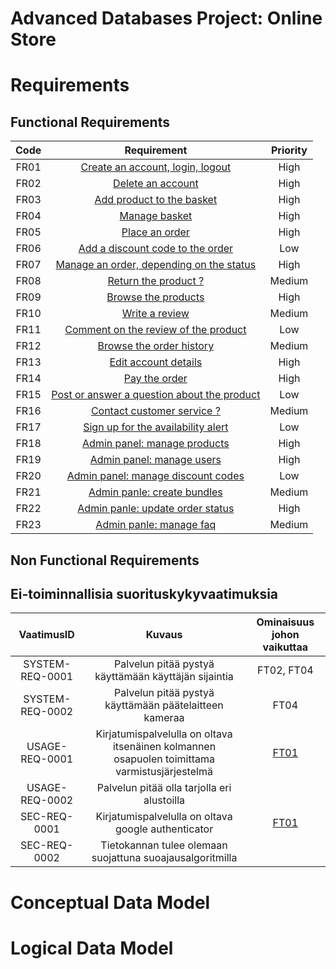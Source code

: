 # Advanced Databases Project: Online Store

# Requirements

## Functional Requirements

| Code | Requirement | Priority |
| :-: | :-: | :-: |
| FR01 | [ Create an account, login, logout ](../liitteet/f1_login.md) | High |
| FR02 | [ Delete an account ](../liitteet/f1_login.md) | High |
| FR03 | [ Add product to the basket ](../liitteet/f2_tools.md) | High |
| FR04 | [ Manage basket ](../liitteet/f2_tools.md) | High |
| FR05 | [ Place an order ](../liitteet/f3_delete_account.md) | High |
| FR06 | [ Add a discount code to the order ](../liitteet/f3_delete_account.md) | Low |
| FR07 | [ Manage an order, depending on the status ](../liitteet/f3_delete_account.md) | High |
| FR08 | [ Return the product ? ](../liitteet/f4_rating.md) | Medium |
| FR09 | [ Browse the products ](../liitteet/f4_rating.md) | High |
| FR10 | [ Write a review ](../liitteet/f5_comment.md) | Medium |
| FR11 | [ Comment on the review of the product ](../liitteet/f6_rentatool.md) | Low |
| FR12 | [ Browse the order history ](../liitteet/f7_returntool.md) | Medium |
| FR13 | [ Edit account details ](../liitteet/f7_returntool.md) | High |
| FR14 | [ Pay the order ](../liitteet/f7_returntool.md) | High |
| FR15 | [ Post or answer a question about the product ](../liitteet/f7_returntool.md) | Low |
| FR16 | [ Contact customer service ? ](../liitteet/f7_returntool.md) | Medium |
| FR17 | [ Sign up for the availability alert ](../liitteet/f7_returntool.md) | Low |
| FR18 | [ Admin panel: manage products ](../liitteet/f7_returntool.md) | High |
| FR19 | [ Admin panel: manage users ](../liitteet/f7_returntool.md) | High |
| FR20 | [ Admin panel: manage discount codes ](../liitteet/f7_returntool.md) | Low |
| FR21 | [ Admin panle: create bundles ](../liitteet/f7_returntool.md) | Medium |
| FR22 | [ Admin panle: update order status ](../liitteet/f7_returntool.md) | High |
| FR23 | [ Admin panle: manage faq ](../liitteet/f7_returntool.md) | Medium |

## Non Functional Requirements

## Ei-toiminnallisia suorituskykyvaatimuksia

| VaatimusID | Kuvaus | Ominaisuus johon vaikuttaa |								
|:-:|:-:|:-:|
| SYSTEM-REQ-0001 | Palvelun pitää pystyä käyttämään käyttäjän sijaintia |FT02, FT04|
| SYSTEM-REQ-0002 | Palvelun pitää pystyä käyttämään päätelaitteen kameraa |FT04|
| USAGE-REQ-0001 | Kirjatumispalvelulla on oltava itsenäinen kolmannen osapuolen toimittama varmistusjärjestelmä | [FT01](liitteet/f1_login.md) |
| USAGE-REQ-0002 | Palvelun pitää olla tarjolla eri alustoilla ||
| SEC-REQ-0001 | Kirjatumispalvelulla on oltava google authenticator | [FT01](liitteet/f1_login.md) |
| SEC-REQ-0002 | Tietokannan tulee olemaan suojattuna suoajausalgoritmilla ||

# Conceptual Data Model

# Logical Data Model
